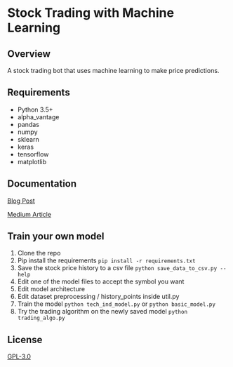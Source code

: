 # Stock Trading with Machine Learning

## Overview

A stock trading bot that uses machine learning to make price predictions.

## Requirements

-   Python 3.5+
-   alpha_vantage
-   pandas
-   numpy
-   sklearn
-   keras
-   tensorflow
-   matplotlib

## Documentation

[Blog Post](https://yacoubahmed.me/blog/stock-prediction-ml)

[Medium Article]()

## Train your own model

1. Clone the repo
2. Pip install the requirements `pip install -r requirements.txt`
3. Save the stock price history to a csv file `python save_data_to_csv.py --help`
4. Edit one of the model files to accept the symbol you want
5. Edit model architecture
6. Edit dataset preprocessing / history_points inside util.py
7. Train the model `python tech_ind_model.py` or `python basic_model.py`
8. Try the trading algorithm on the newly saved model `python trading_algo.py`

## License

[GPL-3.0](https://www.gnu.org/licenses/quick-guide-gplv3.html)
